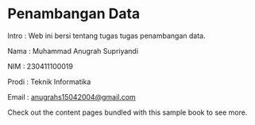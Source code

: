 # Penambangan Data

Intro :
Web ini bersi tentang tugas tugas penambangan data.


Nama : Muhammad Anugrah Supriyandi

NIM : 230411100019

Prodi : Teknik Informatika

Email : anugrahs15042004@gmail.com

Check out the content pages bundled with this sample book to see more.

```{tableofcontents}
```
